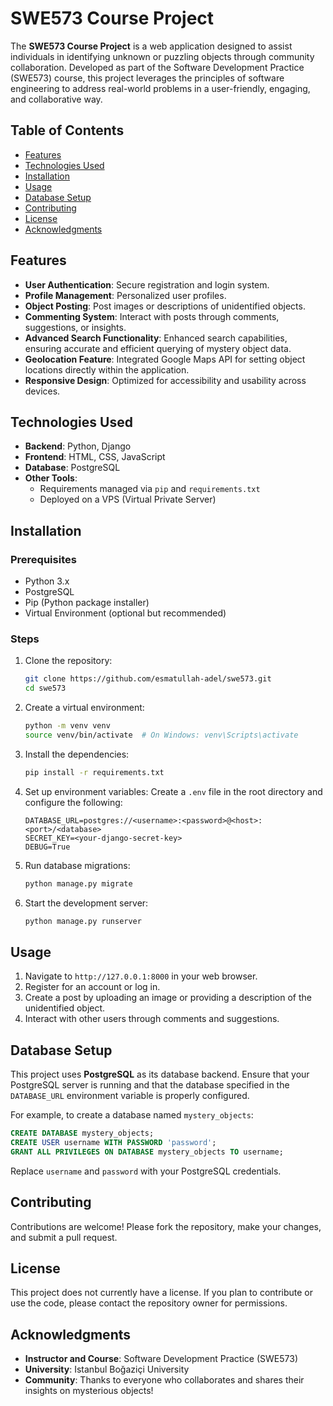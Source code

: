 # SWE573 Course Project

The **SWE573 Course Project** is a web application designed to assist individuals in identifying unknown or puzzling objects through community collaboration. Developed as part of the Software Development Practice (SWE573) course, this project leverages the principles of software engineering to address real-world problems in a user-friendly, engaging, and collaborative way.

## Table of Contents

- [Features](#features)
- [Technologies Used](#technologies-used)
- [Installation](#installation)
- [Usage](#usage)
- [Database Setup](#database-setup)
- [Contributing](#contributing)
- [License](#license)
- [Acknowledgments](#acknowledgments)

## Features

- **User Authentication**: Secure registration and login system.
- **Profile Management**: Personalized user profiles.
- **Object Posting**: Post images or descriptions of unidentified objects.
- **Commenting System**: Interact with posts through comments, suggestions, or insights.
- **Advanced Search Functionality**: Enhanced search capabilities, ensuring accurate and efficient querying of mystery object data.
- **Geolocation Feature**: Integrated Google Maps API for setting object locations directly within the application.
- **Responsive Design**: Optimized for accessibility and usability across devices.

## Technologies Used

- **Backend**: Python, Django
- **Frontend**: HTML, CSS, JavaScript
- **Database**: PostgreSQL
- **Other Tools**: 
  - Requirements managed via `pip` and `requirements.txt`
  - Deployed on a VPS (Virtual Private Server)

## Installation

### Prerequisites

- Python 3.x
- PostgreSQL
- Pip (Python package installer)
- Virtual Environment (optional but recommended)

### Steps

1. Clone the repository:
   ```bash
   git clone https://github.com/esmatullah-adel/swe573.git
   cd swe573
   ```

2. Create a virtual environment:
   ```bash
   python -m venv venv
   source venv/bin/activate  # On Windows: venv\Scripts\activate
   ```

3. Install the dependencies:
   ```bash
   pip install -r requirements.txt
   ```

4. Set up environment variables:
   Create a `.env` file in the root directory and configure the following:
   ```env
   DATABASE_URL=postgres://<username>:<password>@<host>:<port>/<database>
   SECRET_KEY=<your-django-secret-key>
   DEBUG=True
   ```

5. Run database migrations:
   ```bash
   python manage.py migrate
   ```

6. Start the development server:
   ```bash
   python manage.py runserver
   ```

## Usage

1. Navigate to `http://127.0.0.1:8000` in your web browser.
2. Register for an account or log in.
3. Create a post by uploading an image or providing a description of the unidentified object.
4. Interact with other users through comments and suggestions.

## Database Setup

This project uses **PostgreSQL** as its database backend. Ensure that your PostgreSQL server is running and that the database specified in the `DATABASE_URL` environment variable is properly configured.

For example, to create a database named `mystery_objects`:

```sql
CREATE DATABASE mystery_objects;
CREATE USER username WITH PASSWORD 'password';
GRANT ALL PRIVILEGES ON DATABASE mystery_objects TO username;
```

Replace `username` and `password` with your PostgreSQL credentials.

## Contributing

Contributions are welcome! Please fork the repository, make your changes, and submit a pull request.

## License

This project does not currently have a license. If you plan to contribute or use the code, please contact the repository owner for permissions.

## Acknowledgments

- **Instructor and Course**: Software Development Practice (SWE573)
- **University**: Istanbul Boğaziçi University
- **Community**: Thanks to everyone who collaborates and shares their insights on mysterious objects!
